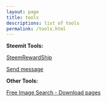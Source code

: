 ```yaml
---
layout: page
title: tools
descriptions: list of tools
permalink: /tools.html
---
```


**Steemit Tools:**

[SteemRewardShip](https://aschatria.github.io/steem/steemrewardship.html)

[Send message](https://aschatria.github.io/steem/steem-pm.html)

**Other Tools:**

[Free Image Search - Download pages](https://aschatria.github.io/steem/freedownloads.html)
